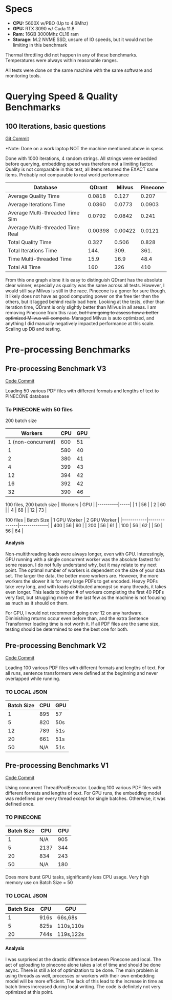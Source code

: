 # Specs
- **CPU:** 5600X w/PBO (Up to 4.6Mhz)
- **GPU:** RTX 3090 w/ Cuda 11.8
- **Ram:** 16GB 3000Mhz CL16 ram
- **Storage:** M.2 NVME SSD, unsure of IO speeds, but it would not be limiting in this benchmark

Thermal throttling did not happen in any of these benchmarks. Temperatures were always within reasonable ranges.

All tests were done on the same machine with the same software and monitoring tools.


# Querying Speed & Quality Benchmarks

## 100 Iterations, basic questions
[Git Commit]()

*Note: Done on a work laptop NOT the machine mentioned above in specs


Done with 1000 iterations, 4 random strings. 
All strings were embedded before querying, embedding speed was therefore not a limiting factor.
Quality is not comparable in this test, all items returned the EXACT same items.
Probably not comparable to real world performance


| Database                         | QDrant  | Milvus  | Pinecone |
|----------------------------------|---------|---------|----------|
| Average Quality Time             | 0.0818  | 0.127   | 0.207    |
| Average Iterations Time          | 0.0360  | 0.0773  | 0.0903   |
| Average Multi-threaded Time Sim  | 0.0792  | 0.0842  | 0.241    |
| Average Multi-threaded Time Real | 0.00398 | 0.00422 | 0.0121   |
| Total Quality Time               | 0.327   | 0.506   | 0.828    |
| Total Iterations Time            | 144.    | 309.    | 361.     |
| Time Multi-threaded Time         | 15.9    | 16.9    | 48.4     |
| Total All Time                   | 160     | 326     | 410      |

From this one graph alone it is easy to distinguish QDrant has the absolute clear winner, especially as quality was the same across all tests.
However, I would still say Milvus is still in the race.
Pinecone is a goner for sure though. It likely does not have as good computing power on the free tier then the others, but it lagged behind really bad here.
Looking at the tests, other than iteration time, QDrant is only slightly better than Milvus in all areas. I am removing Pinecone from this race, ~~but I am going to assess how a better optimized Milvus will compete.~~
Managed Milvus is auto optimized, and anything I did manually negatively impacted performance at this scale. Scaling up DB and testing.


# Pre-processing Benchmarks 
## Pre-processing Benchmark V3
[Code Commit](https://github.com/Eurphus/Vector-DB-Testing/tree/678bf7b28bd9ad0ebdae15ae3ada29743209b894)

Loading 50 various PDF files with different formats and lengths of text to PINECONE database


### To PINECONE with 50 files
200 batch size

|  Workers           | CPU | GPU |
|--------------------|-----|-----|
| 1 (non-concurrent) | 600 | 51  |
| 1                  | 580 | 40  |
| 2                  | 380 | 41  |
| 4                  | 399 | 43  |
| 12                 | 394 | 42  |
| 16                 | 392 | 42  |
| 32                 | 390 | 46  |

100 files, 200 batch size
|  Workers | GPU |
|----------|-----|
| 1        | 56  |
| 2        | 60  |
| 4        | 68  |
| 12       | 73  |

100 files
| Batch Size | 1 GPU Worker | 2 GPU Worker |
|------------|--------------|--------------|
| 400        | 56           | 60           |
| 200        | 56           | 61           |
| 100        | 56           | 62           |
| 50         | 56           | 64           |



#### Analysis
Non-multithreading loads were always longer, even with GPU. Interestingly, GPU running with a single concurrent worker was the absolute fastest for some reason. I do not fully understand why, but it may relate to my next point.
The optimal number of workers is dependent on the size of your data set. The larger the data, the better more workers are. However, the more workers the slower it is for very large PDFs to get encoded. Heavy PDFs take very long, and with loads distributed amongst so many threads, it takes even longer. This leads to higher # of workers completing the first 40 PDFs very fast, but struggling more on the last few as the machine is not focusing as much as it should on them. 

For GPU, I would not recommend going over 12 on any hardware. Diminishing returns occur even before than, and the extra Sentence Transformer loading time is not worth it. If all PDF files are the same size, testing should be determined to see the best one for both.


## Pre-processing Benchmark V2
[Code Commit](https://github.com/Eurphus/Vector-DB-Testing/tree/fc1caef87131ceae52013c7654bd080036c43261)

Loading 100 various PDF files with different formats and lengths of text.
For all runs, sentence transformers were defined at the beginning and never overlapped while running. 

### TO LOCAL JSON
| Batch Size | CPU | GPU |
|------------|-----|-----|
| 1          | 895 | 57  |
| 5          | 820 | 50s |
| 12         | 789 | 51s |
| 20         | 661 | 51s |
| 50         | N/A | 51s |

## Pre-processing Benchmarks V1
[Code Commit](https://github.com/Eurphus/Vector-DB-Testing/tree/0b88a65250776860a0efa5c4af21b6e9624759c4)

Using concurrent ThreadPoolExecutor. Loading 100 various PDF files with different formats and lengths of text.
For GPU runs, the embedding model was redefined per every thread except for single batches. Otherwise, it was defined once.

### TO PINECONE
| Batch Size | CPU  | GPU |
|------------|------|-----|
| 1          | N/A  | 905 |
| 5          | 2137 | 344 |
| 20         | 834  | 243 |
| 50         | N/A  | 180 |

Does more burst GPU tasks, significantly less CPU usage. Very high memory use on Batch Size = 50

### TO LOCAL JSON

| Batch Size | CPU  | GPU       |
|------------|------|-----------|
| 1          | 916s | 66s,68s   |
| 5          | 825s | 110s,110s |
| 20         | 744s | 119s,122s |

#### Analysis
I was surprised at the drastic difference between Pinecone and local. The act of uploading to pinecone alone takes a lot of time and should be done async. There is still a lot of optimization to be done. The main problem is using threads as well, processes or workers with their own embedding model will be more efficient. The lack of this lead to the increase in time as batch times increased during local writing.
The code is definitely not very optimized at this point.
